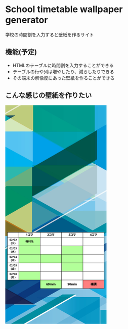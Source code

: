 # School timetable wallpaper generator
学校の時間割を入力すると壁紙を作るサイト

## 機能(予定)
- HTMLのテーブルに時間割を入力することができる
- テーブルの行や列は増やしたり、減らしたりできる
- その端末の解像度にあった壁紙を作ることができる

## こんな感じの壁紙を作りたい
<img src="./image/example.png" width="320px">